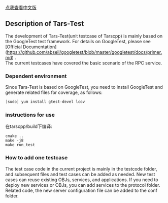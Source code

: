 [点我查看中文版](README.zh.md)

## Description of Tars-Test
The development of Tars-Test(unit testcase of Tarscpp) is mainly based on the GoogleTest test framework. For details on GoogleTest, please see [Official Documentation] (https://github.com/abseil/googletest/blob/master/googletest/docs/primer.md) .   
The current testcases have covered the basic scenario of the RPC service.

### Dependent environment
Since Tars-Test is based on GoogleTest, you need to install GoogleTest and generate related files for coverage, as follows:  

```c
[sudo] yum install gtest-devel lcov
```
### instructions for use


在tarscpp/build下编译:
```
cmake ..
make -j8
make run_test
```
<!-- 
Enter the script folder under unittest(Tars-Test) and run the run_test.sh script to output the use case results:    

```c
cd ./tars-unittest/script/
./run_test.sh
```
If you want to get the coverage result, you can add the run the script with option '-l', the system will generate the result folder under unittest(Tars-Test), which contains the coverage file. as follows:  

```c
./run_test.sh -l
```
At present, we support the coverage statistics of servant's code mainly, the rest part is to be improved.  
Tips:  
When calculating the coverage, you need to modify the compile option before compiling tarscpp (modified in tarscpp/CMakelists.txt), add the -fprofile-arcs -ftest-coverage option, and then recompile the tarscpp code so that gcno and gcda files can be generated when you run the testcases.  -->

### How to add one testcase 
The test case code in the current project is mainly in the testcode folder, and subsequent files and test cases can be added as needed. New test cases can reuse existing OBJs, services, and applications. If you need to deploy new services or OBJs, you can add services to the protocol folder. Related code, the new server configuration file can be added to the conf folder.
